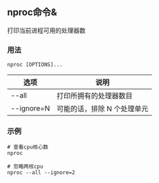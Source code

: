 ## nproc命令&

打印当前进程可用的处理器数

### 用法
```
nproc [OPTIONS]...
```

| 选项       | 说明                        |
| ---------- | --------------------------- |
| --all      | 打印所拥有的处理器数目      |
| --ignore=N | 可能的话，排除 N 个处理单元 |

### 示例

```shell
# 查看cpu核心数
nproc

# 忽略两核cpu
nproc --all --ignore=2
```
